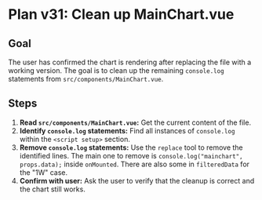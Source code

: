 # Plan v31: Clean up MainChart.vue

## Goal

The user has confirmed the chart is rendering after replacing the file with a working version. The goal is to clean up the remaining `console.log` statements from `src/components/MainChart.vue`.

## Steps

1.  **Read `src/components/MainChart.vue`:** Get the current content of the file.
2.  **Identify `console.log` statements:** Find all instances of `console.log` within the `<script setup>` section.
3.  **Remove `console.log` statements:** Use the `replace` tool to remove the identified lines. The main one to remove is `console.log("mainchart", props.data);` inside `onMounted`. There are also some in `filteredData` for the "1W" case.
4.  **Confirm with user:** Ask the user to verify that the cleanup is correct and the chart still works.
